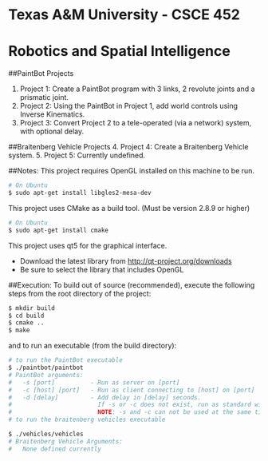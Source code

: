 Texas A&M University - CSCE 452
===============================
# Robotics and Spatial Intelligence

##PaintBot Projects
1. Project 1: Create a PaintBot program with 3 links, 2 revolute joints and a prismatic joint.
2. Project 2: Using the PaintBot in Project 1, add world controls using Inverse Kinematics.
3. Project 3: Convert Project 2 to a tele-operated (via a network) system, with optional delay.

##Braitenberg Vehicle Projects
4. Project 4: Create a Braitenberg Vehicle system.
5. Project 5: Currently undefined.

##Notes:
This project requires OpenGL installed on this machine to be run.
```bash
# On Ubuntu
$ sudo apt-get install libgles2-mesa-dev
```

This project uses CMake as a build tool.  (Must be version 2.8.9 or higher)
```bash
# On Ubuntu
$ sudo apt-get install cmake
```

	
This project uses qt5 for the graphical interface.
- Download the latest library from http://qt-project.org/downloads
- Be sure to select the library that includes OpenGL
	

##Execution:
To build out of source (recommended),
execute the following steps from the root directory of the project:
```bash
$ mkdir build
$ cd build
$ cmake ..
$ make
```

and to run an executable (from the build directory):
```bash
# to run the PaintBot executable
$ ./paintbot/paintbot
# PaintBot arguments:
#   -s [port]          - Run as server on [port]
#   -c [host] [port]   - Run as client connecting to [host] on [port]
#   -d [delay]         - Add delay in [delay] seconds.  
#                        If -s or -c does not exist, run as standard with no connections.  
#                        NOTE: -s and -c can not be used at the same time.
# to run the braitenberg vehicles executable

$ ./vehicles/vehicles
# Braitenberg Vehicle Arguments:
#   None defined currently
```


